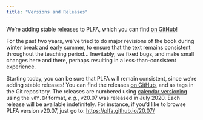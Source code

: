 ```yaml
---
title: "Versions and Releases"
---
```


We’re adding stable releases to PLFA, which you can find [on GitHub][plfa-releases]!

<!--more-->

For the past two years, we’ve tried to do major revisions of the book during winter break and early summer, to ensure that the text remains consistent throughout the teaching period… Inevitably, we fixed bugs, and make small changes here and there, perhaps resulting in a less-than-consistent experience.

Starting today, you can be sure that PLFA will remain consistent, since we’re adding stable releases! You can find the releases [on GitHub][plfa-releases], and as tags in the Git repository. The releases are numbered using [calendar versioning][calver] using the `v0Y.0M` format, _e.g._, v20.07 was released in July 2020. Each release will be available indefinitely. For instance, if you’d like to browse PLFA version v20.07, just go to: <https://plfa.github.io/20.07/>

[calver]: https://calver.org/
[plfa-releases]: https://github.com/plfa/plfa.github.io/releases
[plfa-20.07]: https://plfa.github.io/20.07/
[plfa-19.08]: https://plfa.github.io/19.08/
